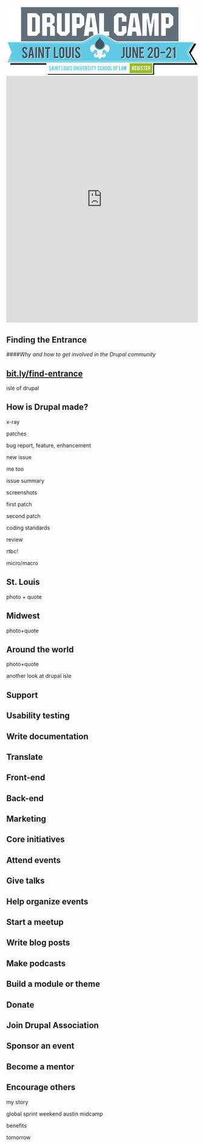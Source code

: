 <img src="custom/images/drupal-camp-st-louis-logo.png" alt="DrupalCamp St. Louis logo">



<iframe width='100%' height='650px' frameBorder='0' src='https://a.tiles.mapbox.com/v4/alimac.mej466bj/attribution,zoompan,zoomwheel,geocoder,share.html?access_token=pk.eyJ1IjoiYWxpbWFjIiwiYSI6Ill4dmFqWDQifQ.2wLpCVaXG-sr8bTo1ueM0A'></iframe>



<!-- .slide: data-background="custom/images/tour-de-donut.jpg" data-background-size="1068px" -->



## Finding the Entrance
####_Why and how to get involved in the Drupal community_



## [bit.ly/find-entrance](http://bit.ly/find-entrance)



<!-- .slide: data-background="custom/images/xkcd-online-communities-map.png" data-background-size="680px" data-state="show-header" data-header="Source: xkcd.com/802/" -->



<!-- .slide: data-background="custom/images/xkcd-fragment-1.jpg" data-state="show-header" data-header="Source: xkcd.com/802/" -->




<!-- .slide: data-background="custom/images/xkcd-fragment-2.jpg" data-state="show-header" data-header="Source: xkcd.com/802/" -->



isle of drupal



## How is Drupal made?



x-ray



patches



bug report, feature, enhancement



new issue



me too



issue summary



screenshots



first patch



second patch



coding standards



review



rtbc!



micro/macro



<!-- .slide: data-background="custom/images/tony-hisgett-st-louis-arch.jpg" data-background-size="" data-state="show-header" data-header="Photo credit: CC-BY Tony Hisgett https://flic.kr/p/p8bvq7" -->
## St. Louis
<!-- .element: class="heading" -->



photo + quote



<!-- .slide: data-background="custom/images/jpellgen-reginald-baylor-on-duty-not-driving-2010.jpg" data-background-size="" data-state="show-header" data-header="Reginald Baylor, <em>On Duty, Not Driving</em> 2010.<br> Photo credit: CC-BY-NC-ND jpellgen https://flic.kr/p/peLziE" -->
## Midwest
<!-- .element: class="heading" -->



photo+quote



<!-- .slide: data-background="custom/images/amazee-labs-drupalcon-bogota-tshirt.jpg" data-background-size="" data-state="show-header" data-header="Photo credit: CC-BY-NC-SA Amazee Labs https://flic.kr/p/qQRqaU" -->
## Around the world
<!-- .element: class="heading" -->



photo+quote



another look at drupal isle



<!-- .slide: data-background="custom/images/" data-background-size="" data-state="show-header" data-header="" -->
## Support
<!-- .element: class="heading" -->



<!-- .slide: data-background="custom/images/" data-background-size="" data-state="show-header" data-header="" -->
## Usability testing
<!-- .element: class="heading" -->



<!-- .slide: data-background="custom/images/" data-background-size="" data-state="show-header" data-header="" -->
## Write documentation
<!-- .element: class="heading" -->



<!-- .slide: data-background="custom/images/" data-background-size="" data-state="show-header" data-header="" -->
## Translate
<!-- .element: class="heading" -->



<!-- .slide: data-background="custom/images/" data-background-size="" data-state="show-header" data-header="" -->
## Front-end
<!-- .element: class="heading" -->



<!-- .slide: data-background="custom/images/" data-background-size="" data-state="show-header" data-header="" -->
## Back-end
<!-- .element: class="heading" -->



<!-- .slide: data-background="custom/images/" data-background-size="" data-state="show-header" data-header="" -->
## Marketing
<!-- .element: class="heading" -->



<!-- .slide: data-background="custom/images/" data-background-size="" data-state="show-header" data-header="" -->
## Core initiatives
<!-- .element: class="heading" -->



<!-- .slide: data-background="custom/images/" data-background-size="" data-state="show-header" data-header="" -->
## Attend events
<!-- .element: class="heading" -->



<!-- .slide: data-background="custom/images/" data-background-size="" data-state="show-header" data-header="" -->
## Give talks
<!-- .element: class="heading" -->



<!-- .slide: data-background="custom/images/" data-background-size="" data-state="show-header" data-header="" -->
## Help organize events
<!-- .element: class="heading" -->



<!-- .slide: data-background="custom/images/mike-schinkel-drupal-atl-meetup.jpg" data-background-size="" data-state="show-header" data-header="Photo credit: CC-BY Mike Schinkel https://flic.kr/p/55cYm9" -->
## Start a meetup
<!-- .element: class="heading" -->



<!-- .slide: data-background="custom/images/amy-sticky-notes.jpg" data-background-size="" data-state="show-header" data-header="Photo credit: CC-BY-NC amy https://flic.kr/p/9AWcmg" -->
## Write blog posts
<!-- .element: class="heading" -->



<!-- .slide: data-background="custom/images/" data-background-size="" data-state="show-header" data-header="" -->
## Make podcasts
<!-- .element: class="heading" -->



<!-- .slide: data-background="custom/images/" data-background-size="" data-state="show-header" data-header="" -->
## Build a module or theme
<!-- .element: class="heading" -->



<!-- .slide: data-background="custom/images/" data-background-size="" data-state="show-header" data-header="" -->
## Donate
<!-- .element: class="heading" -->



<!-- .slide: data-background="custom/images/" data-background-size="" data-state="show-header" data-header="" -->
## Join Drupal Association
<!-- .element: class="heading" -->



<!-- .slide: data-background="custom/images/" data-background-size="" data-state="show-header" data-header="" -->
## Sponsor an event
<!-- .element: class="heading" -->



<!-- .slide: data-background="custom/images/" data-background-size="" data-state="show-header" data-header="" -->
## Become a mentor
<!-- .element: class="heading" -->



<!-- .slide: data-background="custom/images/" data-background-size="" data-state="show-header" data-header="" -->
## Encourage others
<!-- .element: class="heading" -->



my story



global sprint weekend
austin
midcamp



benefits



tomorrow
